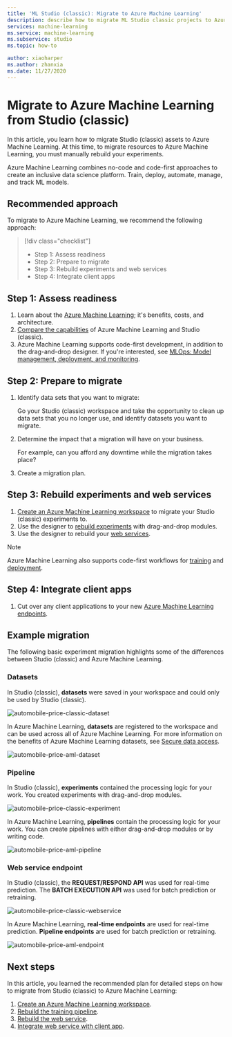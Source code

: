```yaml
---
title: 'ML Studio (classic): Migrate to Azure Machine Learning'
description: describe how to migrate ML Studio classic projects to Azure Machine Learning
services: machine-learning
ms.service: machine-learning
ms.subservice: studio
ms.topic: how-to

author: xiaoharper
ms.author: zhanxia
ms.date: 11/27/2020
---
```


# Migrate to Azure Machine Learning from Studio (classic)

In this article, you learn how to migrate Studio (classic) assets to Azure Machine Learning. At this time, to migrate resources to Azure Machine Learning, you must manually rebuild your experiments.

Azure Machine Learning combines no-code and code-first approaches to create an inclusive data science platform. Train, deploy, automate, manage, and track ML models.


## Recommended approach

To migrate to Azure Machine Learning, we recommend the following approach:

> [!div class="checklist"]
> * Step 1: Assess readiness
> * Step 2: Prepare to migrate
> * Step 3: Rebuild experiments and web services
> * Step 4: Integrate client apps


## Step 1: Assess readiness
1. Learn about the [Azure Machine Learning](https://azure.microsoft.com/services/machine-learning/); it's benefits, costs, and architecture.
1. [Compare the capabilities](../overview-what-is-machine-learning-studio.md#ml-studio-classic-vs-azure-machine-learning-studio) of Azure Machine Learning and Studio (classic).
1. Azure Machine Learning supports code-first development, in addition to the drag-and-drop designer. If you're interested, see [MLOps: Model management, deployment, and monitoring](../concept-model-management-and-deployment.md).

## Step 2: Prepare to migrate

1. Identify data sets that you want to migrate:
    
    Go your Studio (classic) workspace and take the opportunity to clean up data sets that you no longer use, and identify datasets you want to migrate.

1. Determine the impact that a migration will have on your business.
    
    For example, can you afford any downtime while the migration takes place?

1. Create a migration plan.

## Step 3: Rebuild experiments and web services

1. [Create an Azure Machine Learning workspace](../how-to-manage-workspace.md#create-a-workspace) to migrate your Studio (classic) experiments to.
1. Use the designer to [rebuild experiments](migrate-rebuild-experiment.md) with drag-and-drop modules.
1. Use the designer to rebuild your [web services](migrate-rebuild-web-service.md).

> [!NOTE]
> Azure Machine Learning also supports code-first workflows for [training](../how-to-setup-training-targets.md) and [deployment](../how-to-deploy-and-where.md).

## Step 4: Integrate client apps

1. Cut over any client applications to your new [Azure Machine Learning endpoints](migreate-rebuild-integrate-with-client-app.md).

## Example migration

The following basic experiment migration highlights some of the differences between Studio (classic) and Azure Machine Learning.

### Datasets

In Studio (classic), **datasets** were saved in your workspace and could only be used by Studio (classic).

![automobile-price-classic-dataset](./media/migrate-overview/studio-classic-dataset.png)

In Azure Machine Learning, **datasets** are registered to the workspace and can be used across all of Azure Machine Learning. For more information on the benefits of Azure Machine Learning datasets, see [Secure data access](../concept-data.md#reference-data-in-storage-with-datasets).

![automobile-price-aml-dataset](./media/migrate-overview/aml-dataset.png)

### Pipeline

In Studio (classic), **experiments** contained the processing logic for your work. You created experiments with drag-and-drop modules.


![automobile-price-classic-experiment](./media/migrate-overview/studio-classic-experiment.png)

In Azure Machine Learning, **pipelines** contain the processing logic for your work. You can create pipelines with either drag-and-drop modules or by writing code.

![automobile-price-aml-pipeline](./media/migrate-overview/aml-pipeline.png)

### Web service endpoint

In Studio (classic), the **REQUEST/RESPOND API** was used for real-time prediction. The **BATCH EXECUTION API** was used for batch prediction or retraining.

![automobile-price-classic-webservice](./media/migrate-overview/studio-classic-web-service.png)

In Azure Machine Learning, **real-time endpoints** are used for real-time prediction. **Pipeline endpoints** are used for  batch prediction or retraining.

![automobile-price-aml-endpoint](./media/migrate-overview/aml-endpoint.png)


## Next steps

In this article, you learned the recommended plan for  detailed steps on how to migrate from Studio (classic) to Azure Machine Learning:

1. [Create an Azure Machine Learning workspace](../how-to-manage-workspace.md#create-a-workspace).
1. [Rebuild the training pipeline](migrate-rebuild-experiment.md).
1. [Rebuild the web service](migrate-rebuild-web-service.md).
1. [Integrate web service with client app](migrate-rebuild-integrate-with-client-app.md).






